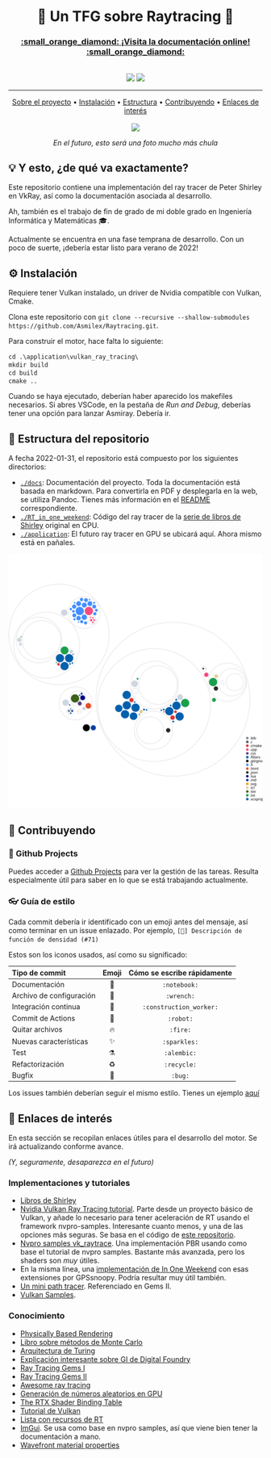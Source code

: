 <h1 align=center>🔦 Un TFG sobre Raytracing 🔦</h1>

<div align=center>
  <h3>
    <a href="https://asmilex.github.io/Raytracing">:small_orange_diamond: ¡Visita la documentación online! :small_orange_diamond:</a>
  </h3>
</div>

<br>

<div align=center>
  <img src="https://img.shields.io/github/workflow/status/Asmilex/Raytracing/Publicar%20a%20Github%20Pages?color=00b894&label=WEB&style=for-the-badge">
  <img src="https://img.shields.io/github/workflow/status/Asmilex/Raytracing/Construir%20PDF?color=%23fdcb6e&label=PDF&style=for-the-badge">
</div>

<hr>


<p align="center" dir="auto">
  <a href="#bulb-y-esto-de-qu%C3%A9-va-exactamente">Sobre el proyecto</a> •
  <a href="#gear-instalaci%C3%B3n">Instalación</a> •
  <a href="#evergreen_tree-estructura-del-repositorio">Estructura</a> •
  <a href="#handshake-contribuyendo">Contribuyendo</a> •
  <a href="#link-enlaces-de-inter%C3%A9s">Enlaces de interés</a>
</p>

<div align=center>
  <img align=center src="https://i.imgur.com/RrWQVRE.jpg" width="600">
  <p align=center><i>En el futuro, esto será una foto mucho más chula</i></p>
</div>

## :bulb: Y esto, ¿de qué va exactamente?

Este repositorio contiene una implementación del ray tracer de Peter Shirley en VkRay, así como la documentación asociada al desarrollo.

Ah, también es el trabajo de fin de grado de mi doble grado en Ingeniería Informática y Matemáticas 🎓.

Actualmente se encuentra en una fase temprana de desarrollo. Con un poco de suerte, ¡debería estar listo para verano de 2022!

## :gear: Instalación

Requiere tener Vulkan instalado, un driver de Nvidia compatible con Vulkan, Cmake.

Clona este repositorio con `git clone --recursive --shallow-submodules https://github.com/Asmilex/Raytracing.git`.

Para construir el motor, hace falta lo siguiente:

```
cd .\application\vulkan_ray_tracing\
mkdir build
cd build
cmake ..
```

Cuando se haya ejecutado, deberían haber aparecido los makefiles necesarios. Si abres VSCode, en la pestaña de *Run and Debug*, deberías tener una opción para lanzar Asmiray. Debería ir.

## :evergreen_tree: Estructura del repositorio

A fecha 2022-01-31,  el repositorio está compuesto por los siguientes directorios:

- [`./docs`](./docs): Documentación del proyecto. Toda la documentación está basada en markdown. Para convertirla en PDF y desplegarla en la web, se utiliza Pandoc. Tienes más información en el [README](./docs/README.md) correspondiente.
- [`./RT_in_one_weekend`](./RT_in_one_weekend): Código del ray tracer de la [serie de libros de Shirley](https://raytracing.github.io/) original en CPU.
- [`./application`](./application): El futuro ray tracer en GPU se ubicará aquí. Ahora mismo está en pañales.

![Visualización de la codebase](./docs/img/repo_diagram.svg)


## :handshake: Contribuyendo

### :open_book: Github Projects

Puedes acceder a [Github Projects](https://github.com/users/Asmilex/projects/2) para ver la gestión de las tareas. Resulta especialmente útil para saber en lo que se está trabajando actualmente.

### :eyeglasses: Guía de estilo

Cada commit debería ir identificado con un emoji antes del mensaje, así como terminar en un issue enlazado. Por ejemplo, `[📓] Descripción de función de densidad (#71)`

Estos son los iconos usados, así como su significado:

| Tipo de commit           |         Emoji         | Cómo se escribe rápidamente |
|:-------------------------|:---------------------:|:---------------------------:|
| Documentación            |      :notebook:       |        `:notebook:`         |
| Archivo de configuración |       :wrench:        |         `:wrench:`          |
| Integración continua     | :construction_worker: |   `:construction_worker:`   |
| Commit de Actions        |        :robot:        |          `:robot:`          |
| Quitar archivos          |        :fire:         |          `:fire:`           |
| Nuevas características   |      :sparkles:       |        `:sparkles:`         |
| Test                     |       :alembic:       |         `:alembic:`         |
| Refactorización          |       :recycle:       |         `:recycle:`         |
| Bugfix                   |         :bug:         |           `:bug:`           |



Los issues también deberían seguir el mismo estilo. Tienes un ejemplo [aquí](https://github.com/Asmilex/Raytracing/issues/4)


## :link: Enlaces de interés

En esta sección se recopilan enlaces útiles para el desarrollo del motor. Se irá actualizando conforme avance.

*(Y, seguramente, desaparezca en el futuro)*

### Implementaciones y tutoriales

- [Libros de Shirley](https://raytracing.github.io/)
- [Nvidia Vulkan Ray Tracing tutorial](https://nvpro-samples.github.io/vk_raytracing_tutorial_KHR/). Parte desde un proyecto básico de Vulkan, y añade lo necesario para tener aceleración de RT usando el framework nvpro-samples. Interesante cuanto menos, y una de las opciones más seguras. Se basa en el código de [este repositorio](https://github.com/nvpro-samples/vk_raytracing_tutorial_KHR).
- [Nvpro samples vk_raytrace](https://github.com/nvpro-samples/vk_raytrace). Una implementación PBR usando como base el tutorial de nvpro samples. Bastante más avanzada, pero los shaders son *muy* útiles.
- En la misma línea, una [implementación de In One Weekend](https://github.com/GPSnoopy/RayTracingInVulkan) con esas extensiones por GPSsnoopy. Podría resultar muy útil también.
- [Un mini path tracer](https://github.com/nvpro-samples/vk_mini_path_tracer). Referenciado en Gems II.
- [Vulkan Samples](https://github.com/KhronosGroup/Vulkan-Samples).

### Conocimiento

- [Physically Based Rendering](http://www.pbr-book.org/)
- [Libro sobre métodos de Monte Carlo](http://statweb.stanford.edu/~owen/mc/)
- [Arquitectura de Turing](https://developer.nvidia.com/blog/nvidia-turing-architecture-in-depth/)
- [Explicación interesante sobre GI de Digital Foundry](https://www.youtube.com/watch?v=yEkryaaAsBU)
- [Ray Tracing Gems I](https://www.realtimerendering.com/raytracinggems/rtg/index.html)
- [Ray Tracing Gems II](https://developer.nvidia.com/ray-tracing-gems-ii)
- [Awesome ray tracing](https://github.com/dannyfritz/awesome-ray-tracing#vulkan-ray-tracing)
- [Generación de números aleatorios en GPU](https://www.csee.umbc.edu/~olano/papers/GPUTEA.pdf)
- [The RTX Shader Binding Table](https://www.willusher.io/graphics/2019/11/20/the-sbt-three-ways)
- [Tutorial de Vulkan](https://vulkan-tutorial.com/Introduction)
- [Lista con recursos de RT](https://www.realtimerendering.com/raytracing.html)
- [ImGui](https://github.com/ocornut/imgui). Se usa como base en nvpro samples, así que viene bien tener la documentación a mano.
- [Wavefront material properties](https://www.neurobs.com/pres_docs/html/03_presentation/04_stimuli/03_visual_stimuli/02_picture_stimuli/04_3d_graphics/02_3d_common_properties/index.html)
